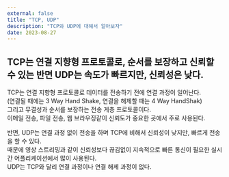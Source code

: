 ```yaml
---
external: false
title: "TCP, UDP"
description: "TCP와 UDP에 대해서 알아보자"
date: 2023-08-27
---
```


## TCP는 연결 지향형 프로토콜로, 순서를 보장하고 신뢰할 수 있는 반면 UDP는 속도가 빠르지만, 신뢰성은 낮다.

TCP는 연결 지향형 프로토콜로 데이터를 전송하기 전에 연결 과정이 일어난다.  
(연결될 때에는 3 Way Hand Shake, 연결을 해제할 때는 4 Way HandShak)  
그리고 무결성과 순서를 보장하는 전송 게층 프로토콜이다.  
이메일 전송, 파일 전송, 웹 브라우징같이 신뢰도가 중요한 곳에서 주로 사용된다.

반면, UDP는 연결 과정 없이 전송을 하며 TCP에 비해서 신뢰성이 낮지만, 빠르게 전송을 할 수 있다.  
때문에 영상 스트리밍과 같이 신뢰성보다 끊김없이 지속적으로 빠른 통신이 필요한 실시간 어플리케이션에서 많이 사용된다.  
UDP는 TCP와 달리 연결 과정이나 연결 해제 과정이 없다.
